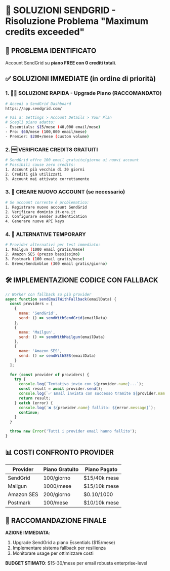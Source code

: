 # 🚀 SOLUZIONI SENDGRID - Risoluzione Problema "Maximum credits exceeded"

## 🎯 PROBLEMA IDENTIFICATO
Account SendGrid su **piano FREE con 0 crediti totali**. 

## ✅ SOLUZIONI IMMEDIATE (in ordine di priorità)

### 1. 🏃‍♂️ SOLUZIONE RAPIDA - Upgrade Piano (RACCOMANDATO)
```bash
# Accedi a SendGrid Dashboard
https://app.sendgrid.com/

# Vai a: Settings > Account Details > Your Plan
# Scegli piano adatto:
- Essentials: $15/mese (40,000 email/mese)
- Pro: $60/mese (100,000 email/mese)  
- Premier: $200+/mese (custom volume)
```

### 2. 🆓 VERIFICARE CREDITS GRATUITI
```bash
# SendGrid offre 100 email gratuite/giorno ai nuovi account
# Possibili cause zero credits:
1. Account più vecchio di 30 giorni
2. Crediti già utilizzati
3. Account mai attivato correttamente
```

### 3. 🔄 CREARE NUOVO ACCOUNT (se necessario)
```bash
# Se account corrente è problematico:
1. Registrare nuovo account SendGrid
2. Verificare dominio it-era.it
3. Configurare sender authentication
4. Generare nuove API keys
```

### 4. 📧 ALTERNATIVE TEMPORARY
```bash
# Provider alternativi per test immediato:
1. Mailgun (1000 email gratis/mese)
2. Amazon SES (prezzo bassissimo)
3. Postmark (100 email gratis/mese)
4. Brevo/Sendinblue (300 email gratis/giorno)
```

## 🛠️ IMPLEMENTAZIONE CODICE CON FALLBACK

```javascript
// Worker con fallback su più provider
async function sendEmailWithFallback(emailData) {
  const providers = [
    {
      name: 'SendGrid',
      send: () => sendWithSendGrid(emailData)
    },
    {
      name: 'Mailgun', 
      send: () => sendWithMailgun(emailData)
    },
    {
      name: 'Amazon SES',
      send: () => sendWithSES(emailData)
    }
  ];
  
  for (const provider of providers) {
    try {
      console.log(`Tentativo invio con ${provider.name}...`);
      const result = await provider.send();
      console.log(`✅ Email inviata con successo tramite ${provider.name}`);
      return result;
    } catch (error) {
      console.log(`❌ ${provider.name} fallito: ${error.message}`);
      continue;
    }
  }
  
  throw new Error('Tutti i provider email hanno fallito');
}
```

## 📊 COSTI CONFRONTO PROVIDER

| Provider | Piano Gratuito | Piano Pagato |
|----------|----------------|---------------|
| SendGrid | 100/giorno | $15/40k mese |
| Mailgun | 1000/mese | $15/10k mese |
| Amazon SES | 200/giorno | $0.10/1000 |
| Postmark | 100/mese | $10/10k mese |

## 🎯 RACCOMANDAZIONE FINALE

**AZIONE IMMEDIATA**: 
1. Upgrade SendGrid a piano Essentials ($15/mese)
2. Implementare sistema fallback per resilienza
3. Monitorare usage per ottimizzare costi

**BUDGET STIMATO**: $15-30/mese per email robusta enterprise-level